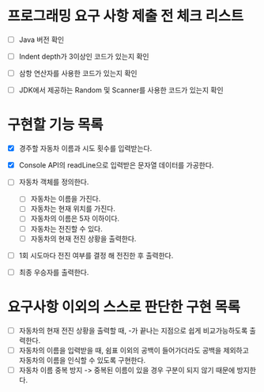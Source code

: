 # 프로그래밍 요구 사항 제출 전 체크 리스트

- [ ] Java 버전 확인
- [ ] Indent depth가 3이상인 코드가 있는지 확인
- [ ] 삼항 연산자를 사용한 코드가 있는지 확인
- [ ] JDK에서 제공하는 Random 및 Scanner를 사용한 코드가 있는지 확인


# 구현할 기능 목록
- [x] 경주할 자동차 이름과 시도 횟수를 입력받는다.
- [x] Console API의 readLine으로 입력받은 문자열 데이터를 가공한다.
- [ ] 자동차 객체를 정의한다.
    - [ ] 자동차는 이름을 가진다.
    - [ ] 자동차는 현재 위치를 가진다.
    - [ ] 자동차의 이름은 5자 이하이다.
    - [ ] 자동차는 전진할 수 있다.
    - [ ] 자동차의 현재 전진 상황을 출력한다.
- [ ] 1회 시도마다 전진 여부를 결정 해 전진한 후 출력한다.
- [ ] 최종 우승자를 출력한다.


# 요구사항 이외의 스스로 판단한 구현 목록
- [ ] 자동차의 현재 전진 상황을 출력할 때, -가 끝나는 지점으로 쉽게 비교가능하도록 출력한다.
- [ ] 자동차의 이름을 입력받을 때, 쉼표 이외의 공백이 들어가더라도 공백을 제외하고 자동차의 이름을 인식할 수 있도록 구현한다.
- [ ] 자동차 이름 중복 방지 -> 중복된 이름이 있을 경우 구분이 되지 않기 때문에 방지한다.